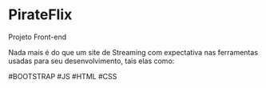 # PirateFlix
 Projeto Front-end
 
Nada mais é do que um site de Streaming com expectativa nas ferramentas usadas para seu desenvolvimento, tais elas como:

#BOOTSTRAP
#JS
#HTML
#CSS

